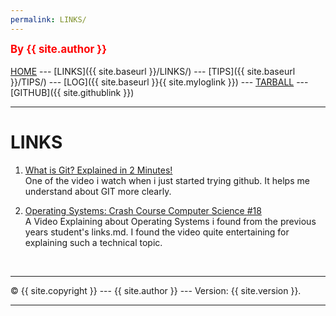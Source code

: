 ```yaml
---
permalink: LINKS/
---
```

<span style="color:red; font-weight:bold; font-size:larger;">By {{ site.author }}</span>
<br><br>
[HOME](../) ---
[LINKS]({{ site.baseurl }}/LINKS/) ---
[TIPS]({{ site.baseurl }}/TIPS/) ---
[LOG]({{ site.baseurl }}{{ site.myloglink }}) ---
[TARBALL](SandBox/cbkadal.tar.xz) ---
[GITHUB]({{ site.githublink }})
<br>
<hr>

# LINKS
1. [What is Git? Explained in 2 Minutes!](https://www.youtube.com/watch?v=2ReR1YJrNOM)<br>
One of the video i watch when i just started trying github. It helps me understand about GIT more clearly.

2. [Operating Systems: Crash Course Computer Science #18](https://www.youtube.com/watch?v=26QPDBe-NB8)<br>
A Video Explaining about Operating Systems i found from the previous years student's links.md. I found the video quite entertaining for explaining such a technical topic.




<br>
<hr>
&copy; {{ site.copyright }} --- {{ site.author }} --- Version: {{ site.version }}.
<hr>
<br>
